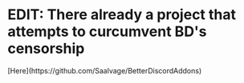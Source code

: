 <h1> EDIT: There already a project that attempts to curcumvent BD's censorship </h1>
[Here](https://github.com/Saalvage/BetterDiscordAddons)
